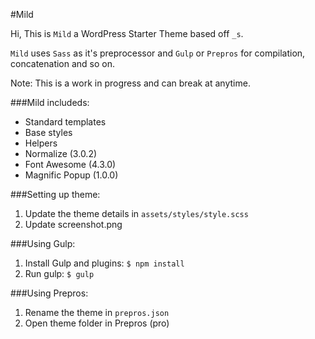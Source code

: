 #Mild

Hi, This is `Mild` a WordPress Starter Theme based off `_s`.

`Mild` uses `Sass` as it's preprocessor and `Gulp` or `Prepros` for compilation, concatenation and so on.

Note: This is a work in progress and can break at anytime. 

###Mild includeds:
* Standard templates
* Base styles
* Helpers
* Normalize (3.0.2)
* Font Awesome (4.3.0)
* Magnific Popup (1.0.0)

###Setting up theme:
1. Update the theme details in `assets/styles/style.scss`
2. Update screenshot.png

###Using Gulp:
1. Install Gulp and plugins: `$ npm install`
2. Run gulp: `$ gulp`

###Using Prepros:
1. Rename the theme in `prepros.json`
2. Open theme folder in Prepros (pro)
